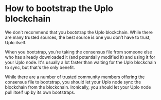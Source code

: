 # How to bootstrap the Uplo blockchain

We don't recommend that you bootstrap the Uplo blockchain. While there are many trusted sources, the best source is one you don’t have to trust, Uplo itself.

When you bootstrap, you're taking the consensus file from someone else who has already downloaded it \(and potentially modified it\) and using it for your Uplo node. It's usually a lot faster than waiting for the Uplo blockchain to sync, but that's the only benefit.

While there are a number of trusted community members offering the consensus file to bootstrap, you should let your Uplo node sync the blockchain from the blockchain. Ironically, you should let your Uplo node pull itself up by its own bootstraps.


